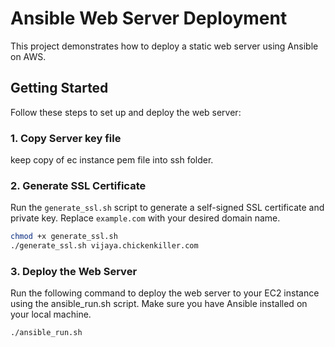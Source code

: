 # Ansible Web Server Deployment

This project demonstrates how to deploy a static web server using Ansible on AWS.

## Getting Started

Follow these steps to set up and deploy the web server:

### 1. Copy Server key file 

keep copy of ec instance pem file into ssh folder.

### 2. Generate SSL Certificate

Run the `generate_ssl.sh` script to generate a self-signed SSL certificate and private key. Replace `example.com` with your desired domain name.

```bash
chmod +x generate_ssl.sh
./generate_ssl.sh vijaya.chickenkiller.com
```

### 3. Deploy the Web Server

Run the following command to deploy the web server to your EC2 instance using the ansible_run.sh script. Make sure you have Ansible installed on your local machine.

```bash
./ansible_run.sh
```